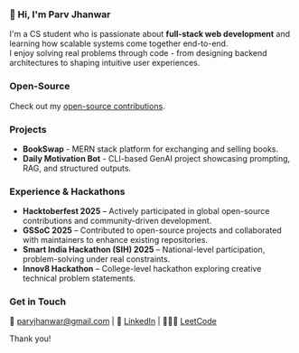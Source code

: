 ### 👋 Hi, I'm Parv Jhanwar

I'm a CS student who is passionate about **full-stack web development** and learning how scalable systems come together end-to-end.  
I enjoy solving real problems through code - from designing backend architectures to shaping intuitive user experiences.

### Open-Source
Check out my [open-source contributions](./OPEN_SOURCE.md).

### Projects
- **BookSwap** - MERN stack platform for exchanging and selling books.  
- **Daily Motivation Bot** - CLI-based GenAI project showcasing prompting, RAG, and structured outputs.  

### Experience & Hackathons  
- **Hacktoberfest 2025** – Actively participated in global open-source contributions and community-driven development.  
- **GSSoC 2025** – Contributed to open-source projects and collaborated with maintainers to enhance existing repositories.  
- **Smart India Hackathon (SIH) 2025** – National-level participation, problem-solving under real constraints.  
- **Innov8 Hackathon** – College-level hackathon exploring creative technical problem statements.  

###  Get in Touch
📧 parvjhanwar@gmail.com | 💼 [LinkedIn](https://linkedin.com/in/parvjhanwar) | 🧑🏻‍💻 [LeetCode](https://leetcode.com/u/paaruuu/)

Thank you!
